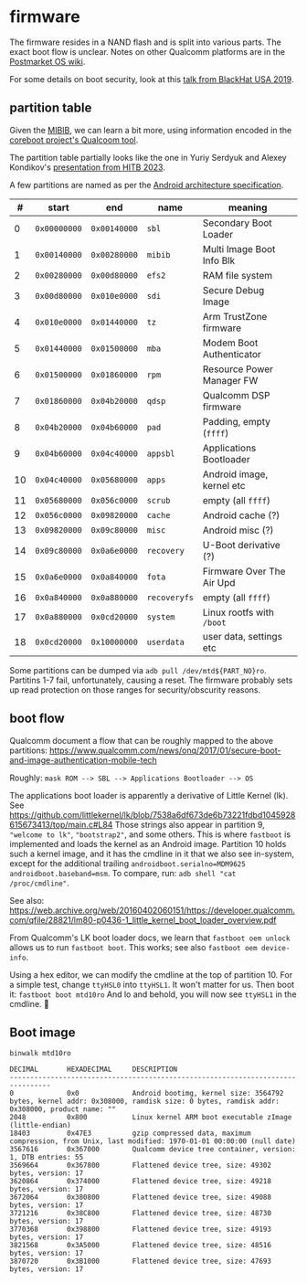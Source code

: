 # firmware

The firmware resides in a NAND flash and is split into various parts.
The exact boot flow is unclear. Notes on other Qualcomm platforms are in the
[Postmarket OS wiki](https://wiki.postmarketos.org/wiki/Category:Qualcomm).

For some details on boot security, look at this [talk from BlackHat USA 2019](
https://i.blackhat.com/USA-19/Thursday/us-19-Pi-Exploiting-Qualcomm-WLAN-And-Modem-Over-The-Air.pdf).

## partition table

Given the [MIBIB](https://boxmatrix.info/wiki/Property:MIBIB), we can learn a
bit more, using information encoded in the [coreboot project's Qualcoom tool](
https://github.com/coreboot/coreboot/blob/master/util/qualcomm/mbn_tools.py).

The partition table partially looks like the one in Yuriy Serdyuk and Alexey
Kondikov's [presentation from HITB 2023](
https://conference.hitb.org/hitbsecconf2023hkt/materials/D1T1%20-%20FrankeNAND%20%E2%80%93%20Extracting%20Info%20From%20Automotive%20Internet%20Units%20-%20Alexey%20Kondikov.pdf).

A few partitions are named as per the [Android architecture specification](
https://source.android.com/docs/core/architecture/partitions).

| #  | start        | end          | name         | meaning                   |
| -- | ------------ | ------------ | ------------ | ------------------------- |
|  0 | `0x00000000` | `0x00140000` | `sbl`        | Secondary Boot Loader     |
|  1 | `0x00140000` | `0x00280000` | `mibib`      | Multi Image Boot Info Blk |
|  2 | `0x00280000` | `0x00d80000` | `efs2`       | RAM file system           |
|  3 | `0x00d80000` | `0x010e0000` | `sdi`        | Secure Debug Image        |
|  4 | `0x010e0000` | `0x01440000` | `tz`         | Arm TrustZone firmware    |
|  5 | `0x01440000` | `0x01500000` | `mba`        | Modem Boot Authenticator  |
|  6 | `0x01500000` | `0x01860000` | `rpm`        | Resource Power Manager FW |
|  7 | `0x01860000` | `0x04b20000` | `qdsp`       | Qualcomm DSP firmware     |
|  8 | `0x04b20000` | `0x04b60000` | `pad`        | Padding, empty (`ffff`)   |
|  9 | `0x04b60000` | `0x04c40000` | `appsbl`     | Applications Bootloader   |
| 10 | `0x04c40000` | `0x05680000` | `apps`       | Android image, kernel etc |
| 11 | `0x05680000` | `0x056c0000` | `scrub`      | empty (all `ffff`)        |
| 12 | `0x056c0000` | `0x09820000` | `cache`      | Android cache (?)         |
| 13 | `0x09820000` | `0x09c80000` | `misc`       | Android misc (?)          |
| 14 | `0x09c80000` | `0x0a6e0000` | `recovery`   | U-Boot derivative (?)     |
| 15 | `0x0a6e0000` | `0x0a840000` | `fota`       | Firmware Over The Air Upd |
| 16 | `0x0a840000` | `0x0a880000` | `recoveryfs` | empty (all `ffff`)        |
| 17 | `0x0a880000` | `0x0cd20000` | `system`     | Linux rootfs with `/boot` |
| 18 | `0x0cd20000` | `0x10000000` | `userdata`   | user data, settings etc   |

Some partitions can be dumped via `adb pull /dev/mtd${PART_NO}ro`.
Partitins 1-7 fail, unfortunately, causing a reset. The firmware probably sets
up read protection on those ranges for security/obscurity reasons.

## boot flow

Qualcomm document a flow that can be roughly mapped to the above partitions:
https://www.qualcomm.com/news/onq/2017/01/secure-boot-and-image-authentication-mobile-tech

Roughly: `mask ROM --> SBL --> Applications Bootloader --> OS`

The applications boot loader is apparently a derivative of Little Kernel (lk).
See https://github.com/littlekernel/lk/blob/7538a6df673de6b73221fdbd1045928615673413/top/main.c#L84
Those strings also appear in partition 9, `"welcome to lk"`, `"bootstrap2"`,
and some others. This is where `fastboot` is implemented and loads the kernel
as an Android image. Partition 10 holds such a kernel image, and it has the
cmdline in it that we also see in-system, except for the additional trailing
`androidboot.serialno=MDM9625 androidboot.baseband=msm`.
To compare, run: `adb shell "cat /proc/cmdline"`.

See also:
https://web.archive.org/web/20160402060151/https://developer.qualcomm.com/qfile/28821/lm80-p0436-1_little_kernel_boot_loader_overview.pdf

From Qualcomm's LK boot loader docs, we learn that `fastboot oem unlock` allows
us to run `fastboot boot`. This works; see also `fastboot oem device-info`.

Using a hex editor, we can modify the cmdline at the top of partition 10.
For a simple test, change `ttyHSL0` into `ttyHSL1`. It won't matter for us.
Then boot it: `fastboot boot mtd10ro`
And lo and behold, you will now see `ttyHSL1` in the cmdline. :tada:

## Boot image

`binwalk mtd10ro`

```
DECIMAL       HEXADECIMAL     DESCRIPTION
--------------------------------------------------------------------------------
0             0x0             Android bootimg, kernel size: 3564792 bytes, kernel addr: 0x308000, ramdisk size: 0 bytes, ramdisk addr: 0x308000, product name: ""
2048          0x800           Linux kernel ARM boot executable zImage (little-endian)
18403         0x47E3          gzip compressed data, maximum compression, from Unix, last modified: 1970-01-01 00:00:00 (null date)
3567616       0x367000        Qualcomm device tree container, version: 1, DTB entries: 55
3569664       0x367800        Flattened device tree, size: 49302 bytes, version: 17
3620864       0x374000        Flattened device tree, size: 49218 bytes, version: 17
3672064       0x380800        Flattened device tree, size: 49088 bytes, version: 17
3721216       0x38C800        Flattened device tree, size: 48730 bytes, version: 17
3770368       0x398800        Flattened device tree, size: 49193 bytes, version: 17
3821568       0x3A5000        Flattened device tree, size: 48516 bytes, version: 17
3870720       0x3B1000        Flattened device tree, size: 47693 bytes, version: 17
```
